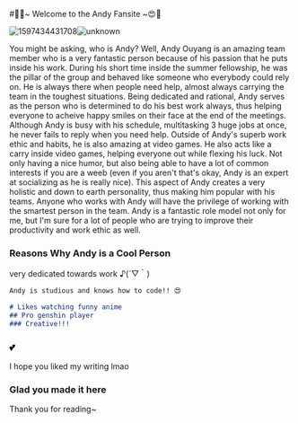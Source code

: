 #💞😍~ Welcome to the Andy Fansite ~😍💞

![1597434431708](https://user-images.githubusercontent.com/83528210/129315963-52ca867a-b40b-41af-ad03-482e3da31d0c.png)![unknown](https://user-images.githubusercontent.com/83528210/129316750-d56a4a1d-149d-445a-a2c0-81f39b98dd48.png)


You might be asking, who is Andy? Well, Andy Ouyang is an amazing team member who is a very fantastic person because of his passion that he puts inside his work. During his short time inside the summer fellowship, he was the pillar of the group and behaved like someone who everybody could rely on. He is always there when people need help, almost always carrying the team in the toughest situations. Being dedicated and rational, Andy serves as the person who is determined to do his best work always, thus helping everyone to acheive happy smiles on their face at the end of the meetings. Although Andy is busy with his schedule, multitasking 3 huge jobs at once, he never fails to reply when you need help. Outside of Andy's superb work ethic and habits, he is also amazing at video games. He also acts like a carry inside video games, helping everyone out while flexing his luck. Not only having a nice humor, but also being able to have a lot of common interests if you are a weeb (even if you aren't that's okay, Andy is an expert at socializing as he is really nice). This aspect of Andy creates a very holistic and down to earth personality, thus making him popular with his teams. Anyone who works with Andy will have the privilege of working with the smartest person in the team. Andy is a fantastic role model not only for me, but I'm sure for a lot of people who are trying to improve their productivity and work ethic as well.

### Reasons Why Andy is a Cool Person

very dedicated towards work ♪(´▽｀)

```markdown
Andy is studious and knows how to code!! 😍

# Likes watching funny anime
## Pro genshin player
### Creative!!!
```

### 💕

I hope you liked my writing lmao

### Glad you made it here

Thank you for reading~
